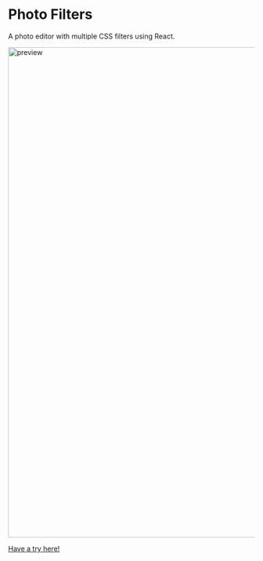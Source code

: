 # Photo Filters

A photo editor with multiple CSS filters using React.

<img src="https://user-images.githubusercontent.com/61377153/149896518-9bf735a8-5e79-4677-864a-5b92002a2733.png" alt="preview" width="1000px"/>

[Have a try here!](https://meteortony.github.io/photo-filters/)
